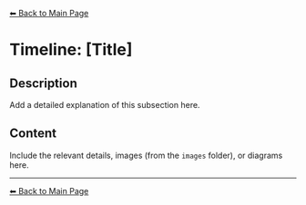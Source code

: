 [⬅ Back to Main Page](README.md)

# Timeline: [Title]

## Description
Add a detailed explanation of this subsection here.

## Content
Include the relevant details, images (from the `images` folder), or diagrams here.

---

[⬅ Back to Main Page](README.md)
